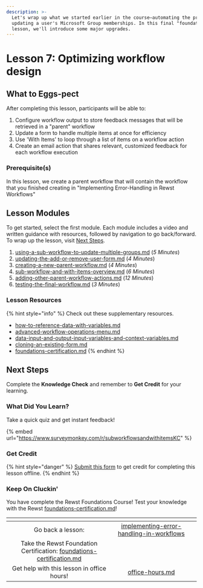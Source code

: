 ```yaml
---
description: >-
  Let's wrap up what we started earlier in the course—automating the process of
  updating a user's Microsoft Group memberships. In this final "foundations"
  lesson, we'll introduce some major upgrades.
---
```


# Lesson 7: Optimizing workflow design

## **What to Eggs-pect**

After completing this lesson, participants will be able to:

1. Configure workflow output to store feedback messages that will be retrieved in a "parent" workflow
2. Update a form to handle multiple items at once for efficiency
3. Use 'With Items' to loop through a list of items on a workflow action
4. Create an email action that shares relevant, customized feedback for each workflow execution

### **Prerequisite(s)**

In this lesson, we create a parent workflow that will contain the workflow that you finished creating in "Implementing Error-Handling in Rewst Workflows"

## Lesson Modules

To get started, select the first module. Each module includes a video and written guidance with resources, followed by navigation to go back/forward. To wrap up the lesson, visit [Next Steps](./#next-steps).

1. [using-a-sub-workflow-to-update-multiple-groups.md](using-a-sub-workflow-to-update-multiple-groups.md "mention") (_5 Minutes_)
2. [updating-the-add-or-remove-user-form.md](updating-the-add-or-remove-user-form.md "mention") (_4 Minutes_)
3. [creating-a-new-parent-workflow.md](creating-a-new-parent-workflow.md "mention") (_4 Minutes_)
4. [sub-workflow-and-with-items-overview.md](sub-workflow-and-with-items-overview.md "mention") (_6 Minutes_)
5. [adding-other-parent-workflow-actions.md](adding-other-parent-workflow-actions.md "mention") (_12 Minutes_)
6. [testing-the-final-workflow.md](testing-the-final-workflow.md "mention") (_3 Minutes_)

### Lesson Resources

{% hint style="info" %}
Check out these supplementary resources.

* [how-to-reference-data-with-variables.md](../../micro-courses/how-to-reference-data-with-variables.md "mention")
* [advanced-workflow-operations-menu.md](../../../documentation/workflows/advanced-workflow-operations-menu.md "mention")
* [data-input-and-output-input-variables-and-context-variables.md](../../../documentation/workflows/data-input-and-output-input-variables-and-context-variables.md "mention")
* [cloning-an-existing-form.md](../../../documentation/forms/cloning-an-existing-form.md "mention")
* [foundations-certification.md](../foundations-certification.md "mention")
{% endhint %}

## Next Steps

Complete the **Knowledge Check** and remember to **Get Credit** for your learning.&#x20;

### What Did You Learn?

Take a quick quiz and get instant feedback!

{% embed url="https://www.surveymonkey.com/r/subworkflowsandwithitemsKC" %}

### Get Credit

{% hint style="danger" %}
[Submit this form](https://app.rewst.io/form/1339a9d0-a298-4e2e-8d40-2fa1626509a8) to get credit for completing this lesson offline.
{% endhint %}

### Keep On Cluckin'

You have complete the Rewst Foundations Course! Test your knowledge with the Rewst [foundations-certification.md](../foundations-certification.md "mention")!

<table data-card-size="large" data-column-title-hidden data-view="cards" data-full-width="false"><thead><tr><th align="center"></th><th align="center"></th><th data-hidden data-card-target data-type="content-ref"></th></tr></thead><tbody><tr><td align="center">Go back a lesson:</td><td align="center"><a data-mention href="../implementing-error-handling-in-workflows/">implementing-error-handling-in-workflows</a></td><td></td></tr><tr><td align="center">Take the Rewst Foundation Certification: <a data-mention href="../foundations-certification.md">foundations-certification.md</a></td><td align="center"></td><td></td></tr><tr><td align="center">Get help with this lesson in office hours!</td><td align="center"><a data-mention href="../../office-hours.md">office-hours.md</a></td><td></td></tr></tbody></table>
